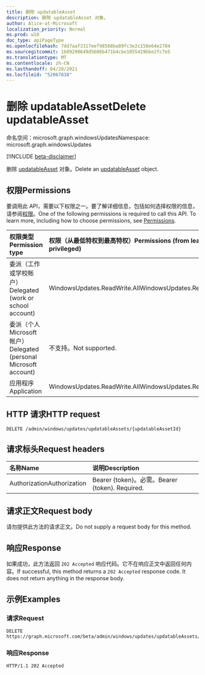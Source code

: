 ```yaml
---
title: 删除 updatableAsset
description: 删除 updatableAsset 对象。
author: Alice-at-Microsoft
localization_priority: Normal
ms.prod: w10
doc_type: apiPageType
ms.openlocfilehash: 7dd7aaf3317eef98568ba89fc3e2c158e64e2784
ms.sourcegitcommit: 1b09298649d5606b471b4cbe1055419bbe2fc7e5
ms.translationtype: MT
ms.contentlocale: zh-CN
ms.lasthandoff: 04/28/2021
ms.locfileid: "52067838"
---
```

# <a name="delete-updatableasset"></a><span data-ttu-id="94aec-103">删除 updatableAsset</span><span class="sxs-lookup"><span data-stu-id="94aec-103">Delete updatableAsset</span></span>
<span data-ttu-id="94aec-104">命名空间：microsoft.graph.windowsUpdates</span><span class="sxs-lookup"><span data-stu-id="94aec-104">Namespace: microsoft.graph.windowsUpdates</span></span>

[!INCLUDE [beta-disclaimer](../../includes/beta-disclaimer.md)]

<span data-ttu-id="94aec-105">删除 [updatableAsset](../resources/windowsupdates-updatableasset.md) 对象。</span><span class="sxs-lookup"><span data-stu-id="94aec-105">Delete an [updatableAsset](../resources/windowsupdates-updatableasset.md) object.</span></span>

## <a name="permissions"></a><span data-ttu-id="94aec-106">权限</span><span class="sxs-lookup"><span data-stu-id="94aec-106">Permissions</span></span>
<span data-ttu-id="94aec-p101">要调用此 API，需要以下权限之一。要了解详细信息，包括如何选择权限的信息，请参阅[权限](/graph/permissions-reference)。</span><span class="sxs-lookup"><span data-stu-id="94aec-p101">One of the following permissions is required to call this API. To learn more, including how to choose permissions, see [Permissions](/graph/permissions-reference).</span></span>

|<span data-ttu-id="94aec-109">权限类型</span><span class="sxs-lookup"><span data-stu-id="94aec-109">Permission type</span></span>|<span data-ttu-id="94aec-110">权限（从最低特权到最高特权）</span><span class="sxs-lookup"><span data-stu-id="94aec-110">Permissions (from least to most privileged)</span></span>|
|:---|:---|
|<span data-ttu-id="94aec-111">委派（工作或学校帐户）</span><span class="sxs-lookup"><span data-stu-id="94aec-111">Delegated (work or school account)</span></span>|<span data-ttu-id="94aec-112">WindowsUpdates.ReadWrite.All</span><span class="sxs-lookup"><span data-stu-id="94aec-112">WindowsUpdates.ReadWrite.All</span></span>|
|<span data-ttu-id="94aec-113">委派（个人 Microsoft 帐户）</span><span class="sxs-lookup"><span data-stu-id="94aec-113">Delegated (personal Microsoft account)</span></span>|<span data-ttu-id="94aec-114">不支持。</span><span class="sxs-lookup"><span data-stu-id="94aec-114">Not supported.</span></span>|
|<span data-ttu-id="94aec-115">应用程序</span><span class="sxs-lookup"><span data-stu-id="94aec-115">Application</span></span>|<span data-ttu-id="94aec-116">WindowsUpdates.ReadWrite.All</span><span class="sxs-lookup"><span data-stu-id="94aec-116">WindowsUpdates.ReadWrite.All</span></span>|

## <a name="http-request"></a><span data-ttu-id="94aec-117">HTTP 请求</span><span class="sxs-lookup"><span data-stu-id="94aec-117">HTTP request</span></span>

<!-- {
  "blockType": "ignored"
}
-->
``` http
DELETE /admin/windows/updates/updatableAssets/{updatableAssetId}
```

## <a name="request-headers"></a><span data-ttu-id="94aec-118">请求标头</span><span class="sxs-lookup"><span data-stu-id="94aec-118">Request headers</span></span>
|<span data-ttu-id="94aec-119">名称</span><span class="sxs-lookup"><span data-stu-id="94aec-119">Name</span></span>|<span data-ttu-id="94aec-120">说明</span><span class="sxs-lookup"><span data-stu-id="94aec-120">Description</span></span>|
|:---|:---|
|<span data-ttu-id="94aec-121">Authorization</span><span class="sxs-lookup"><span data-stu-id="94aec-121">Authorization</span></span>|<span data-ttu-id="94aec-p102">Bearer {token}。必需。</span><span class="sxs-lookup"><span data-stu-id="94aec-p102">Bearer {token}. Required.</span></span>|

## <a name="request-body"></a><span data-ttu-id="94aec-124">请求正文</span><span class="sxs-lookup"><span data-stu-id="94aec-124">Request body</span></span>
<span data-ttu-id="94aec-125">请勿提供此方法的请求正文。</span><span class="sxs-lookup"><span data-stu-id="94aec-125">Do not supply a request body for this method.</span></span>

## <a name="response"></a><span data-ttu-id="94aec-126">响应</span><span class="sxs-lookup"><span data-stu-id="94aec-126">Response</span></span>

<span data-ttu-id="94aec-p103">如果成功，此方法返回 `202 Accepted` 响应代码。它不在响应正文中返回任何内容。</span><span class="sxs-lookup"><span data-stu-id="94aec-p103">If successful, this method returns a `202 Accepted` response code. It does not return anything in the response body.</span></span>

## <a name="examples"></a><span data-ttu-id="94aec-129">示例</span><span class="sxs-lookup"><span data-stu-id="94aec-129">Examples</span></span>

### <a name="request"></a><span data-ttu-id="94aec-130">请求</span><span class="sxs-lookup"><span data-stu-id="94aec-130">Request</span></span>
<!-- {
  "blockType": "request",
  "name": "delete_updatableasset"
}
-->
``` http
DELETE https://graph.microsoft.com/beta/admin/windows/updates/updatableAssets/{updatableAssetId}
```

### <a name="response"></a><span data-ttu-id="94aec-131">响应</span><span class="sxs-lookup"><span data-stu-id="94aec-131">Response</span></span>
<!-- {
  "blockType": "response",
  "truncated": true
}
-->
``` http
HTTP/1.1 202 Accepted
```

